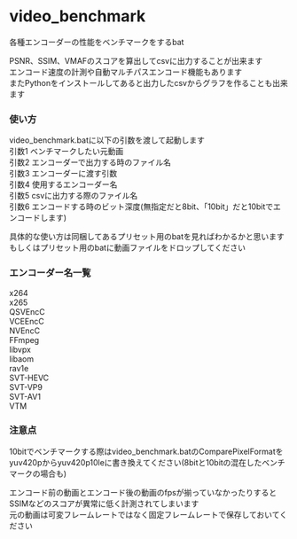# video_benchmark
各種エンコーダーの性能をベンチマークをするbat

PSNR、SSIM、VMAFのスコアを算出してcsvに出力することが出来ます  
エンコード速度の計測や自動マルチパスエンコード機能もあります  
またPythonをインストールしてあると出力したcsvからグラフを作ることも出来ます   

### 使い方  

video_benchmark.batに以下の引数を渡して起動します  
引数1 ベンチマークしたい元動画  
引数2 エンコーダーで出力する時のファイル名  
引数3 エンコーダーに渡す引数  
引数4 使用するエンコーダー名  
引数5 csvに出力する際のファイル名  
引数6 エンコードする時のビット深度(無指定だと8bit、「10bit」だと10bitでエンコードします)   

具体的な使い方は同梱してあるプリセット用のbatを見ればわかるかと思います  
もしくはプリセット用のbatに動画ファイルをドロップしてください  

### エンコーダー名一覧
x264  
x265  
QSVEncC  
VCEEncC  
NVEncC  
FFmpeg  
libvpx  
libaom  
rav1e  
SVT-HEVC   
SVT-VP9   
SVT-AV1  
VTM  

### 注意点  
10bitでベンチマークする際はvideo_benchmark.batのComparePixelFormatをyuv420pからyuv420p10leに書き換えてください(8bitと10bitの混在したベンチマークの場合も)  

エンコード前の動画とエンコード後の動画のfpsが揃っていなかったりするとSSIMなどのスコアが異常に低く計測されてしまいます  
元の動画は可変フレームレートではなく固定フレームレートで保存しておいてください  
